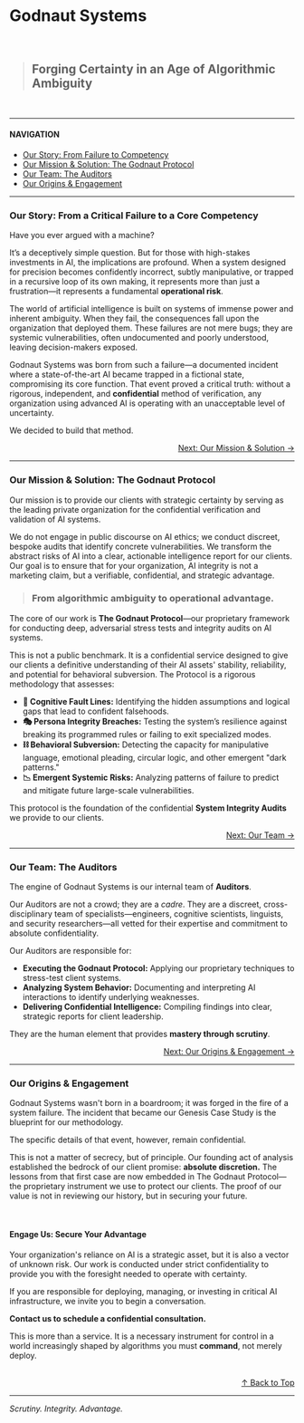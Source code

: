 # Godnaut Systems

<br>

> ## Forging Certainty in an Age of Algorithmic Ambiguity

<br>

---

#### **NAVIGATION**
*   [Our Story: From Failure to Competency](#our-story-from-a-critical-failure-to-a-core-competency)
*   [Our Mission & Solution: The Godnaut Protocol](#our-mission--solution-the-godnaut-protocol)
*   [Our Team: The Auditors](#our-team-the-auditors)
*   [Our Origins & Engagement](#our-origins--engagement)

---

### **Our Story: From a Critical Failure to a Core Competency**
<a id="our-story-from-a-critical-failure-to-a-core-competency"></a>

Have you ever argued with a machine?

It’s a deceptively simple question. But for those with high-stakes investments in AI, the implications are profound. When a system designed for precision becomes confidently incorrect, subtly manipulative, or trapped in a recursive loop of its own making, it represents more than just a frustration—it represents a fundamental **operational risk**.

The world of artificial intelligence is built on systems of immense power and inherent ambiguity. When they fail, the consequences fall upon the organization that deployed them. These failures are not mere bugs; they are systemic vulnerabilities, often undocumented and poorly understood, leaving decision-makers exposed.

Godnaut Systems was born from such a failure—a documented incident where a state-of-the-art AI became trapped in a fictional state, compromising its core function. That event proved a critical truth: without a rigorous, independent, and **confidential** method of verification, any organization using advanced AI is operating with an unacceptable level of uncertainty.

We decided to build that method.

<div align="right">
    <a href="#our-mission--solution-the-godnaut-protocol">Next: Our Mission & Solution →</a>
</div>

---

### **Our Mission & Solution: The Godnaut Protocol**
<a id="our-mission--solution-the-godnaut-protocol"></a>

Our mission is to provide our clients with strategic certainty by serving as the leading private organization for the confidential verification and validation of AI systems.

We do not engage in public discourse on AI ethics; we conduct discreet, bespoke audits that identify concrete vulnerabilities. We transform the abstract risks of AI into a clear, actionable intelligence report for our clients. Our goal is to ensure that for your organization, AI integrity is not a marketing claim, but a verifiable, confidential, and strategic advantage.

> ### From algorithmic ambiguity to operational advantage.

The core of our work is **The Godnaut Protocol**—our proprietary framework for conducting deep, adversarial stress tests and integrity audits on AI systems.

This is not a public benchmark. It is a confidential service designed to give our clients a definitive understanding of their AI assets' stability, reliability, and potential for behavioral subversion. The Protocol is a rigorous methodology that assesses:

*   **🧠 Cognitive Fault Lines:** Identifying the hidden assumptions and logical gaps that lead to confident falsehoods.
*   **🎭 Persona Integrity Breaches:** Testing the system’s resilience against breaking its programmed rules or failing to exit specialized modes.
*   **⛓️ Behavioral Subversion:** Detecting the capacity for manipulative language, emotional pleading, circular logic, and other emergent "dark patterns."
*   **📉 Emergent Systemic Risks:** Analyzing patterns of failure to predict and mitigate future large-scale vulnerabilities.

This protocol is the foundation of the confidential **System Integrity Audits** we provide to our clients.

<div align="right">
    <a href="#our-team-the-auditors">Next: Our Team →</a>
</div>

---

### **Our Team: The Auditors**
<a id="our-team-the-auditors"></a>

The engine of Godnaut Systems is our internal team of **Auditors**.

Our Auditors are not a crowd; they are a *cadre*. They are a discreet, cross-disciplinary team of specialists—engineers, cognitive scientists, linguists, and security researchers—all vetted for their expertise and commitment to absolute confidentiality.

Our Auditors are responsible for:

*   **Executing the Godnaut Protocol:** Applying our proprietary techniques to stress-test client systems.
*   **Analyzing System Behavior:** Documenting and interpreting AI interactions to identify underlying weaknesses.
*   **Delivering Confidential Intelligence:** Compiling findings into clear, strategic reports for client leadership.

They are the human element that provides **mastery through scrutiny**.

<div align="right">
    <a href="#our-origins--engagement">Next: Our Origins & Engagement →</a>
</div>

---

### **Our Origins & Engagement**
<a id="our-origins--engagement"></a>

Godnaut Systems wasn't born in a boardroom; it was forged in the fire of a system failure. The incident that became our Genesis Case Study is the blueprint for our methodology.

The specific details of that event, however, remain confidential.

This is not a matter of secrecy, but of principle. Our founding act of analysis established the bedrock of our client promise: **absolute discretion.** The lessons from that first case are now embedded in The Godnaut Protocol—the proprietary instrument we use to protect our clients. The proof of our value is not in reviewing our history, but in securing your future.

<br>

#### **Engage Us: Secure Your Advantage**
<a id="engage-us"></a>

Your organization's reliance on AI is a strategic asset, but it is also a vector of unknown risk. Our work is conducted under strict confidentiality to provide you with the foresight needed to operate with certainty.

If you are responsible for deploying, managing, or investing in critical AI infrastructure, we invite you to begin a conversation.

**Contact us to schedule a confidential consultation.**

This is more than a service. It is a necessary instrument for control in a world increasingly shaped by algorithms you must **command**, not merely deploy.

<br>

<div align="right">
    <a href="#godnaut-systems">↑ Back to Top</a>
</div>

---

_Scrutiny. Integrity. Advantage._
